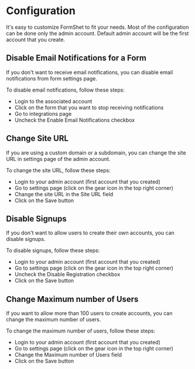 # Configuration

It's easy to customize FormShet to fit your needs. Most of the configuration can be done only the admin account. Default admin account will be the first account that you create. 


## Disable Email Notifications for a Form

If you don't want to receive email notifications, you can disable email notifications from form settings page.

To disable email notifications, follow these steps:

- Login to the associated account
- Click on the form that you want to stop receiving notifications
- Go to integrations page
- Uncheck the Enable Email Notifications checkbox



## Change Site URL

If you are using a custom domain or a subdomain, you can change the site URL in settings page of the admin account. 


To change the site URL, follow these steps:

- Login to your admin account (first account that you created)
- Go to settings page (click on the gear icon in the top right corner)
- Change the site URL in the Site URL field
- Click on the Save button


## Disable Signups

If you don't want to allow users to create their own accounts, you can disable signups.

To disable signups, follow these steps:

- Login to your admin account (first account that you created)
- Go to settings page (click on the gear icon in the top right corner)
- Uncheck the Disable Registration checkbox
- Click on the Save button

## Change Maximum number of Users

If you want to allow more than 100 users to create accounts, you can change the maximum number of users.

To change the maximum number of users, follow these steps:

- Login to your admin account (first account that you created)
- Go to settings page (click on the gear icon in the top right corner)
- Change the Maximum number of Users field
- Click on the Save button


